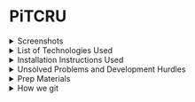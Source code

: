 # PiTCRU
<details>
<summary>Screenshots</summary>
</details>
<details>
<summary>List of Technologies Used</summary>
</details>
<details>
<summary>Installation Instructions Used</summary>
</details>
<details>
<summary>Unsolved Problems and Development Hurdles</summary>
</details>
<details>
<summary>Prep Materials</summary>
![Pitch Deck](https://docs.google.com/presentation/d/1qpX5GW_Bafp2oBqJjIH_7ISXsjz8pVqTMe-U6UNrceg/edit#slide=id.p)<br>
Trello Board<br>
Wireframes<br>
ERD
</details>

<details>
<summary>How we git</summary>
We implement a feature branch workflow, the rules of which include: <br>
<ul>
	<li>All development work by a team member will be completed in a descriptively named branch</li>
	<li>Development work will only be added to the main project through branch merge pull requests</li>
	<li>All discussion and decision making will be tracked in pull request comments</li>
</ul>
Instructions for developing a new feature
<ol>
	<li>Select ticket from Trello board</li>
	<li>Navigate to local repo in terminal</li>
	<li>Run the following with no square brackets where new-branch-name matches Trello ticket name<pre>git branch [new-branch-name]</pre></li>
	<li>Set your local working branch to your new feature branch by running the following <pre>git checkout [new-branch-name]</pre></li>
	<li>Check that your active branch is your new feature by observing the output from the following command <pre>git branch</pre></li>
	<li>Push new branch to Github by running the following <pre>git push --set-upstream remote [new-branch-name]</pre>
	<li>Complete all development work in this branch (write functionality piece by piece and add, stage, commit between getting each piece working!)</li>
	<ul>
		For reference, here are the comments to 1. stage, 2. commit, and 3. push
		<li>Stage changes by running <pre>git add -A</pre>
		<li>Commit changes by running <pre>git commit -m "commit message"</pre></li>
		<li>Push changes by running<pre>git push</pre></li>
		<li><strong>CONTACT GIT GUY IMMEDIATELY IF YOU RUN INTO ISSUES YOU DO NOT KNOW HOW TO RESOLVE</strong></li>
	</ul>
	<li>After feature is fully developed, ensure all your commits are pushed to remote branch, and then submit pull request</li>
	<li>Assign reviewer and notify in communication channel that PR is ready for review</li>
	<li>Discuss/finalize changes in comments. If voice call is necessary to resolve certain topics, one of the attendees of that conversation must include notes from the conversation as a comment in the PR. Merge conflicts should also be handled in the Github PR UI, and should always be handled by at least two people.</li>
	<li>Reviewer confirms merge after approving PR</li>
</ol>
</details>